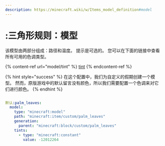 ```yaml
---
description: https://minecraft.wiki/w/Items_model_definition#model
---
```


# :三角形规则：模型

该模型由两部分组成：路径和温度。 提示是可选的。 您可以在下面的链接中查看所有可用的色调类型。

{% content-ref url="model/tint" %}
[tint](mel/tint)
{% endcontent-ref %}

{% hint style="success" %}
在这个配置中，我们为自定义的假期创建一个模型。 然而，原版游戏中的默认留言没有颜色，所以我们需要配置一个色调来对它们进行颜色。
{% endhint %}

<figure><img src="https://content.gitbook.com/content/OgvQ1fEJPROp7131PPlK/blobs/rlM7FKXsEbSji4SFQsn2/image.png" alt=""><figcaption></figcaption></figure>

```yaml
默认:palm_leaves:
  model:
    type: "minecraft:model"
    path: "minecraft:item/custom/palm_leaves"
    generation:
      parent: "minecraft:block/custom/palm_leaves"
    tints:
      - type: "minecraft:constant"
        value: -12012264
```
